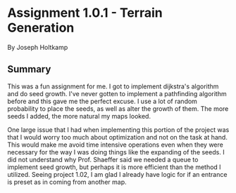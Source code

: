 # Assignment 1.0.1 - Terrain Generation

By Joseph Holtkamp

## Summary

This was a fun assignment for me. I got to implement dijkstra's algorithm and do seed growth. I've never gotten to implement a pathfinding algorithm before and this gave me the perfect excuse. I use a lot of random probability to place the seeds, as well as alter the growth of them. The more seeds I added, the more natural my maps looked.

One large issue that I had when implementing this portion of the project was that I would worry too much about optimization and not on the task at hand. This would make me avoid time intensive operations even when they were necessary for the way I was doing things like the expanding of the seeds. I did not understand why Prof. Shaeffer said we needed a queue to implement seed growth, but perhaps it is more efficient than the method I utilized. Seeing project 1.02, I am glad I already have logic for if an entrance is preset as in coming from another map. 